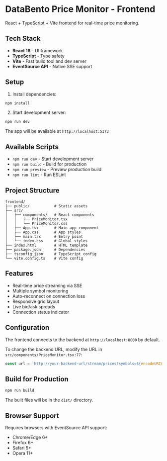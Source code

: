 # DataBento Price Monitor - Frontend

React + TypeScript + Vite frontend for real-time price monitoring.

## Tech Stack

- **React 18** - UI framework
- **TypeScript** - Type safety
- **Vite** - Fast build tool and dev server
- **EventSource API** - Native SSE support

## Setup

1. Install dependencies:
```bash
npm install
```

2. Start development server:
```bash
npm run dev
```

The app will be available at `http://localhost:5173`

## Available Scripts

- `npm run dev` - Start development server
- `npm run build` - Build for production
- `npm run preview` - Preview production build
- `npm run lint` - Run ESLint

## Project Structure

```
frontend/
├── public/           # Static assets
├── src/
│   ├── components/   # React components
│   │   ├── PriceMonitor.tsx
│   │   └── PriceMonitor.css
│   ├── App.tsx       # Main app component
│   ├── App.css       # App styles
│   ├── main.tsx      # Entry point
│   └── index.css     # Global styles
├── index.html        # HTML template
├── package.json      # Dependencies
├── tsconfig.json     # TypeScript config
└── vite.config.ts    # Vite config
```

## Features

- Real-time price streaming via SSE
- Multiple symbol monitoring
- Auto-reconnect on connection loss
- Responsive grid layout
- Live bid/ask spreads
- Connection status indicator

## Configuration

The frontend connects to the backend at `http://localhost:8000` by default.

To change the backend URL, modify the URL in `src/components/PriceMonitor.tsx:77`:

```typescript
const url = `http://your-backend-url/stream/prices?symbols=${encodeURIComponent(symbols)}`;
```

## Build for Production

```bash
npm run build
```

The built files will be in the `dist/` directory.

## Browser Support

Requires browsers with EventSource API support:
- Chrome/Edge 6+
- Firefox 6+
- Safari 5+
- Opera 11+
